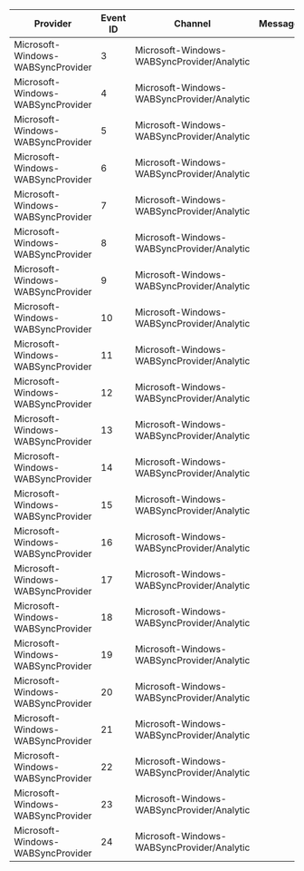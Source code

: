 Provider                           |  Event ID  |  Channel                                     |  Message
-----------------------------------|------------|----------------------------------------------|---------
Microsoft-Windows-WABSyncProvider  |  3         |  Microsoft-Windows-WABSyncProvider/Analytic  |
Microsoft-Windows-WABSyncProvider  |  4         |  Microsoft-Windows-WABSyncProvider/Analytic  |
Microsoft-Windows-WABSyncProvider  |  5         |  Microsoft-Windows-WABSyncProvider/Analytic  |
Microsoft-Windows-WABSyncProvider  |  6         |  Microsoft-Windows-WABSyncProvider/Analytic  |
Microsoft-Windows-WABSyncProvider  |  7         |  Microsoft-Windows-WABSyncProvider/Analytic  |
Microsoft-Windows-WABSyncProvider  |  8         |  Microsoft-Windows-WABSyncProvider/Analytic  |
Microsoft-Windows-WABSyncProvider  |  9         |  Microsoft-Windows-WABSyncProvider/Analytic  |
Microsoft-Windows-WABSyncProvider  |  10        |  Microsoft-Windows-WABSyncProvider/Analytic  |
Microsoft-Windows-WABSyncProvider  |  11        |  Microsoft-Windows-WABSyncProvider/Analytic  |
Microsoft-Windows-WABSyncProvider  |  12        |  Microsoft-Windows-WABSyncProvider/Analytic  |
Microsoft-Windows-WABSyncProvider  |  13        |  Microsoft-Windows-WABSyncProvider/Analytic  |
Microsoft-Windows-WABSyncProvider  |  14        |  Microsoft-Windows-WABSyncProvider/Analytic  |
Microsoft-Windows-WABSyncProvider  |  15        |  Microsoft-Windows-WABSyncProvider/Analytic  |
Microsoft-Windows-WABSyncProvider  |  16        |  Microsoft-Windows-WABSyncProvider/Analytic  |
Microsoft-Windows-WABSyncProvider  |  17        |  Microsoft-Windows-WABSyncProvider/Analytic  |
Microsoft-Windows-WABSyncProvider  |  18        |  Microsoft-Windows-WABSyncProvider/Analytic  |
Microsoft-Windows-WABSyncProvider  |  19        |  Microsoft-Windows-WABSyncProvider/Analytic  |
Microsoft-Windows-WABSyncProvider  |  20        |  Microsoft-Windows-WABSyncProvider/Analytic  |
Microsoft-Windows-WABSyncProvider  |  21        |  Microsoft-Windows-WABSyncProvider/Analytic  |
Microsoft-Windows-WABSyncProvider  |  22        |  Microsoft-Windows-WABSyncProvider/Analytic  |
Microsoft-Windows-WABSyncProvider  |  23        |  Microsoft-Windows-WABSyncProvider/Analytic  |
Microsoft-Windows-WABSyncProvider  |  24        |  Microsoft-Windows-WABSyncProvider/Analytic  |